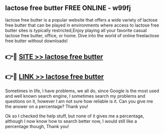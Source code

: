## lactose free butter FREE ONLINE - w99fj

lactose free butter is a popular website that offers a wide variety of lactose free butter that can be played in environments where access to lactose free butter sites is typically restricted,Enjoy playing all your favorite casual lactose free butter, office, or home. Dive into the world of online freelactose free butter without downloads!

## 👉🔴 [SITE >> lactose free butter](http://news.freeplayer.one?title=lactose_free_butter&ref=FRRE)

## 👉🔴 [LINK >> lactose free butter](http://news.freeplayer.one?title=lactose_free_butter&ref=FREE)

Sometimes in life, I have problems, we all do, since Google is the most used and well known search engine, I sometimes search my problems and questions on it, however I am not sure how reliable is it. Can you give me the answer on a percentage? Thank you!

Ok so I checked the help stuff, but none of it gives me a percentage, although I now know how to search better now, I would still like a percentage though, Thank you!